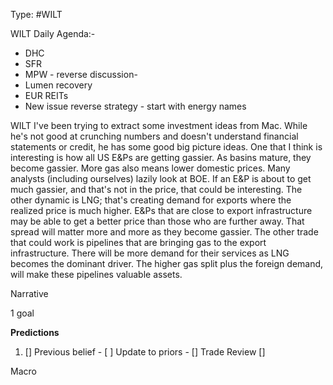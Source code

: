 Type: #WILT 

WILT
Daily Agenda:-
- DHC
- SFR
- MPW  - reverse discussion- 
- Lumen recovery 
- EUR REITs
- New issue reverse strategy - start with energy names
 
WILT
I've been trying to extract some investment ideas from Mac. While he's not good at crunching numbers and doesn't understand financial statements or credit, he has some good big picture ideas. One that I think is interesting is how all US E&Ps are getting gassier. As basins mature, they become gassier. More gas also means lower domestic prices. Many analysts (including ourselves) lazily look at BOE. If an E&P is about to get much gassier, and that's not in the price, that could be interesting. The other dynamic is LNG; that's creating demand  for exports where the realized price is much higher. E&Ps that are close to export infrastructure may be able to get a better price than those who are further away. That spread will matter more and more as they become gassier. The other trade that could work is pipelines that are bringing gas to the export infrastructure. There will be more demand for their services as LNG becomes the dominant driver. The higher gas split plus the foreign demand, will make these pipelines valuable assets. 





Narrative

1 goal


**Predictions**

1) []
Previous belief - 
[ ]
Update to priors - 
[]
Trade Review
[]





Macro
